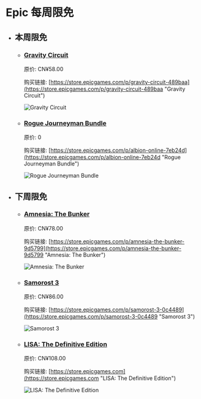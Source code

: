 # Epic 每周限免

- ## 本周限免


  - ### [Gravity Circuit](https://store.epicgames.com/p/gravity-circuit-489baa "Gravity Circuit")

    原价: CN¥58.00

    购买链接: [https://store.epicgames.com/p/gravity-circuit-489baa](https://store.epicgames.com/p/gravity-circuit-489baa "Gravity Circuit")

    ![Gravity Circuit](https://cdn1.epicgames.com/spt-assets/c259931bc98344a1a16427cb079f049f/gravity-circuit-offer-4kzn5.jpg)


  - ### [Rogue Journeyman Bundle](https://store.epicgames.com/p/albion-online-7eb24d "Rogue Journeyman Bundle")

    原价: 0

    购买链接: [https://store.epicgames.com/p/albion-online-7eb24d](https://store.epicgames.com/p/albion-online-7eb24d "Rogue Journeyman Bundle")

    ![Rogue Journeyman Bundle](https://cdn1.epicgames.com/spt-assets/92837229023341268267ff64cae425a5/albion-online-qadpy.jpg)


- ## 下周限免


  - ### [Amnesia: The Bunker](https://store.epicgames.com/p/amnesia-the-bunker-9d5799 "Amnesia: The Bunker")

    原价: CN¥78.00

    购买链接: [https://store.epicgames.com/p/amnesia-the-bunker-9d5799](https://store.epicgames.com/p/amnesia-the-bunker-9d5799 "Amnesia: The Bunker")

    ![Amnesia: The Bunker](https://cdn1.epicgames.com/spt-assets/671aee4c8fb64a1c967d97f31f093e7a/amnesia-the-bunker-1x2n7.png)


  - ### [Samorost 3](https://store.epicgames.com/p/samorost-3-0c4489 "Samorost 3")

    原价: CN¥86.00

    购买链接: [https://store.epicgames.com/p/samorost-3-0c4489](https://store.epicgames.com/p/samorost-3-0c4489 "Samorost 3")

    ![Samorost 3](https://cdn1.epicgames.com/spt-assets/b2c854d46f0f46de8b14e1178b7e85fc/samorost-3-1ukhw.jpg)


  - ### [LISA: The Definitive Edition](https://store.epicgames.com "LISA: The Definitive Edition")

    原价: CN¥108.00

    购买链接: [https://store.epicgames.com](https://store.epicgames.com "LISA: The Definitive Edition")

    ![LISA: The Definitive Edition](https://cdn1.epicgames.com/offer/ca3a9d16d131478c97fd56c138a6511a/EGS_LISATheDefinitiveEdition_DingalingProductions_Bundles_S1_2560x1440-55b66eb2046507e58eac435c21331bd5)

